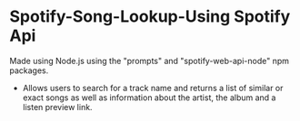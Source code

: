 # Spotify-Song-Lookup-Using Spotify Api
Made using Node.js using the "prompts" and "spotify-web-api-node" npm packages.
* Allows users to search for a track name and returns a list of similar or exact songs as well as information about the artist, the album and a listen preview link.
